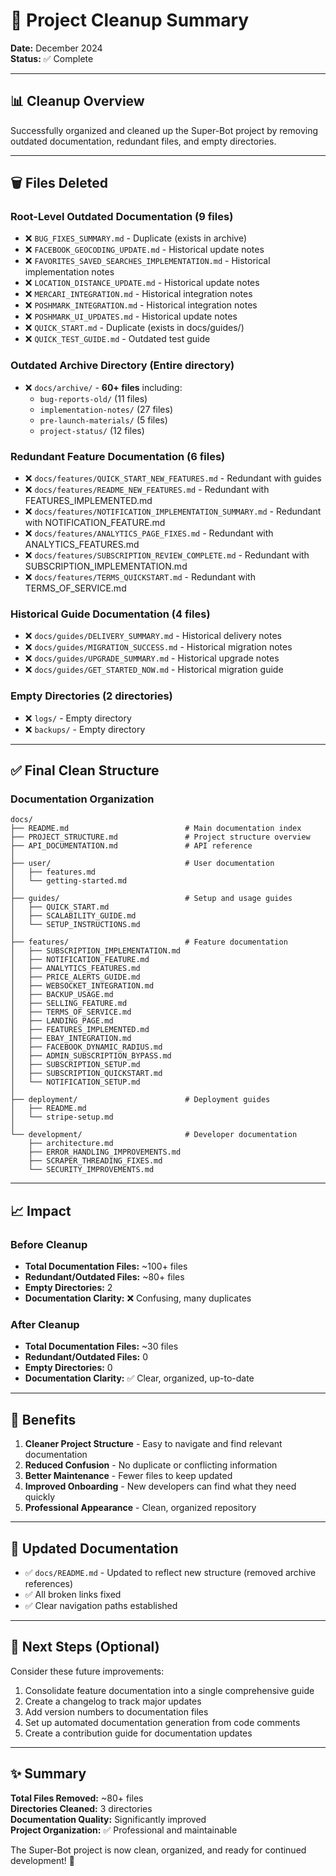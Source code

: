 # 🧹 Project Cleanup Summary

**Date:** December 2024  
**Status:** ✅ Complete

---

## 📊 Cleanup Overview

Successfully organized and cleaned up the Super-Bot project by removing outdated documentation, redundant files, and empty directories.

---

## 🗑️ Files Deleted

### Root-Level Outdated Documentation (9 files)
- ❌ `BUG_FIXES_SUMMARY.md` - Duplicate (exists in archive)
- ❌ `FACEBOOK_GEOCODING_UPDATE.md` - Historical update notes
- ❌ `FAVORITES_SAVED_SEARCHES_IMPLEMENTATION.md` - Historical implementation notes
- ❌ `LOCATION_DISTANCE_UPDATE.md` - Historical update notes
- ❌ `MERCARI_INTEGRATION.md` - Historical integration notes
- ❌ `POSHMARK_INTEGRATION.md` - Historical integration notes
- ❌ `POSHMARK_UI_UPDATES.md` - Historical update notes
- ❌ `QUICK_START.md` - Duplicate (exists in docs/guides/)
- ❌ `QUICK_TEST_GUIDE.md` - Outdated test guide

### Outdated Archive Directory (Entire directory)
- ❌ `docs/archive/` - **60+ files** including:
  - `bug-reports-old/` (11 files)
  - `implementation-notes/` (27 files)
  - `pre-launch-materials/` (5 files)
  - `project-status/` (12 files)

### Redundant Feature Documentation (6 files)
- ❌ `docs/features/QUICK_START_NEW_FEATURES.md` - Redundant with guides
- ❌ `docs/features/README_NEW_FEATURES.md` - Redundant with FEATURES_IMPLEMENTED.md
- ❌ `docs/features/NOTIFICATION_IMPLEMENTATION_SUMMARY.md` - Redundant with NOTIFICATION_FEATURE.md
- ❌ `docs/features/ANALYTICS_PAGE_FIXES.md` - Redundant with ANALYTICS_FEATURES.md
- ❌ `docs/features/SUBSCRIPTION_REVIEW_COMPLETE.md` - Redundant with SUBSCRIPTION_IMPLEMENTATION.md
- ❌ `docs/features/TERMS_QUICKSTART.md` - Redundant with TERMS_OF_SERVICE.md

### Historical Guide Documentation (4 files)
- ❌ `docs/guides/DELIVERY_SUMMARY.md` - Historical delivery notes
- ❌ `docs/guides/MIGRATION_SUCCESS.md` - Historical migration notes
- ❌ `docs/guides/UPGRADE_SUMMARY.md` - Historical upgrade notes
- ❌ `docs/guides/GET_STARTED_NOW.md` - Historical migration guide

### Empty Directories (2 directories)
- ❌ `logs/` - Empty directory
- ❌ `backups/` - Empty directory

---

## ✅ Final Clean Structure

### Documentation Organization

```
docs/
├── README.md                          # Main documentation index
├── PROJECT_STRUCTURE.md               # Project structure overview
├── API_DOCUMENTATION.md               # API reference
│
├── user/                              # User documentation
│   ├── features.md
│   └── getting-started.md
│
├── guides/                            # Setup and usage guides
│   ├── QUICK_START.md
│   ├── SCALABILITY_GUIDE.md
│   └── SETUP_INSTRUCTIONS.md
│
├── features/                          # Feature documentation
│   ├── SUBSCRIPTION_IMPLEMENTATION.md
│   ├── NOTIFICATION_FEATURE.md
│   ├── ANALYTICS_FEATURES.md
│   ├── PRICE_ALERTS_GUIDE.md
│   ├── WEBSOCKET_INTEGRATION.md
│   ├── BACKUP_USAGE.md
│   ├── SELLING_FEATURE.md
│   ├── TERMS_OF_SERVICE.md
│   ├── LANDING_PAGE.md
│   ├── FEATURES_IMPLEMENTED.md
│   ├── EBAY_INTEGRATION.md
│   ├── FACEBOOK_DYNAMIC_RADIUS.md
│   ├── ADMIN_SUBSCRIPTION_BYPASS.md
│   ├── SUBSCRIPTION_SETUP.md
│   ├── SUBSCRIPTION_QUICKSTART.md
│   └── NOTIFICATION_SETUP.md
│
├── deployment/                        # Deployment guides
│   ├── README.md
│   └── stripe-setup.md
│
└── development/                       # Developer documentation
    ├── architecture.md
    ├── ERROR_HANDLING_IMPROVEMENTS.md
    ├── SCRAPER_THREADING_FIXES.md
    └── SECURITY_IMPROVEMENTS.md
```

---

## 📈 Impact

### Before Cleanup
- **Total Documentation Files:** ~100+ files
- **Redundant/Outdated Files:** ~80+ files
- **Empty Directories:** 2
- **Documentation Clarity:** ❌ Confusing, many duplicates

### After Cleanup
- **Total Documentation Files:** ~30 files
- **Redundant/Outdated Files:** 0
- **Empty Directories:** 0
- **Documentation Clarity:** ✅ Clear, organized, up-to-date

---

## 🎯 Benefits

1. **Cleaner Project Structure** - Easy to navigate and find relevant documentation
2. **Reduced Confusion** - No duplicate or conflicting information
3. **Better Maintenance** - Fewer files to keep updated
4. **Improved Onboarding** - New developers can find what they need quickly
5. **Professional Appearance** - Clean, organized repository

---

## 📝 Updated Documentation

- ✅ `docs/README.md` - Updated to reflect new structure (removed archive references)
- ✅ All broken links fixed
- ✅ Clear navigation paths established

---

## 🚀 Next Steps (Optional)

Consider these future improvements:
1. Consolidate feature documentation into a single comprehensive guide
2. Create a changelog to track major updates
3. Add version numbers to documentation files
4. Set up automated documentation generation from code comments
5. Create a contribution guide for documentation updates

---

## ✨ Summary

**Total Files Removed:** ~80+ files  
**Directories Cleaned:** 3 directories  
**Documentation Quality:** Significantly improved  
**Project Organization:** ✅ Professional and maintainable

The Super-Bot project is now clean, organized, and ready for continued development! 🎉

